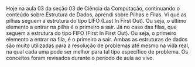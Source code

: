 Hoje na aula 03 da seção 03 de Ciência da Computação, continuando o conteúdo sobre Estrutura de Dados, aprendi sobre Pilhas e Filas. Vi que as pilhas seguem a estrutura do tipo LIFO (Last In First Out). Ou seja, o último elemento a entrar na pilha é o primeiro a sair. Já no caso das filas, que seguem a estrutura do tipo FIFO (First In First Out). Ou seja, o primeiro elemento a entrar na fila, é o primeiro a sair. Ambas as estruturas de dados são muito utilizadas para a resolução de problemas até mesmo na vida real, na qual cada uma pode ser melhor para tal tipo específico de problema.
Os conceitos foram revisados durante o período de aula ao vivo.